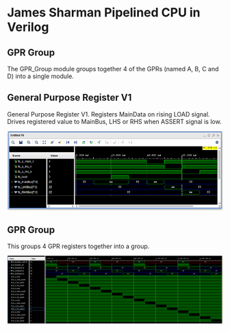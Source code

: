 # James Sharman Pipelined CPU in Verilog
## GPR Group
The GPR_Group module groups together 4 of the GPRs (named A, B, C and D) into a single module.

## General Purpose Register V1
General Purpose Register V1. Registers MainData on rising LOAD signal. Drives registered value to MainBus, LHS or RHS when ASSERT signal is low.

![Simulation Waveform](https://raw.githubusercontent.com/m1geo/JamesSharmanPipelinedCPU/main/Verilog/GeneralPurposeRegister/GeneralPurposeRegister_sim.png "Simulation Waveform")

## GPR Group
This groups 4 GPR registers together into a group. 

![Simulation Waveform](https://raw.githubusercontent.com/m1geo/JamesSharmanPipelinedCPU/main/Verilog/GeneralPurposeRegister/GPR_Group_sim.png "Simulation Waveform")


